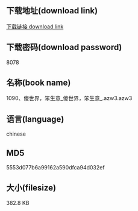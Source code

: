 ## 下载地址(download link)
[下载链接 download link](https://voluble-croquembouche-d321dc.netlify.app/?s=1090%E3%80%81%E5%82%BB%E4%B8%96%E7%95%8C%EF%BC%8C%E7%AC%A8%E7%94%9F%E6%84%8F_%E5%82%BB%E4%B8%96%E7%95%8C%EF%BC%8C%E7%AC%A8%E7%94%9F%E6%84%8F_.azw3)

## 下载密码(download password)
8078

## 名称(book name)
1090、傻世界，笨生意_傻世界，笨生意_.azw3.azw3

## 语言(language)
chinese

## MD5
5553d077b6a99162a590dfca94d032ef

## 大小(filesize)
382.8 KB
